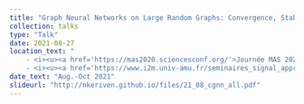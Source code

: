 ```yaml
---
title: "Graph Neural Networks on Large Random Graphs: Convergence, Stability, Universality"
collection: talks
type: "Talk"
date: 2021-08-27
location_text: "
	- <i><u><a href='https://mas2020.sciencesconf.org/'>Journée MAS 2020</a></u></i><br>
	- <i><u><a href='https://www.i2m.univ-amu.fr/seminaires_signal_apprentissage/Conf/Oct2021/index.php'>GdR MIA Day: High-Dimensional Data Analysis</a></u></i>"
date_text: "Aug.-Oct 2021"
slideurl: "http://nkeriven.github.io/files/21_08_cgnn_all.pdf"
---
```

